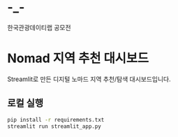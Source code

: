 # -_-
한국관광데이티랩 공모전

# Nomad 지역 추천 대시보드

Streamlit로 만든 디지털 노마드 지역 추천/탐색 대시보드입니다.

## 로컬 실행
```bash
pip install -r requirements.txt
streamlit run streamlit_app.py
